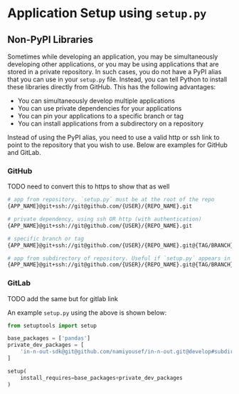 # Application Setup using `setup.py`

## Non-PyPI Libraries

Sometimes while developing an application, you may be simultaneously developing other applications, or you may be using applications that are stored in a private repository. In such cases, you do not have a PyPI alias that you can use in your `setup.py` file. Instead, you can tell Python to install these libraries directly from GitHub. This has the following advantages:

- You can simultaneously develop multiple applications
- You can use private dependencies for your applications
- You can pin your applications to a specific branch or tag
- You can install applications from a subdirectory on a repository

Instead of using the PyPI alias, you need to use a valid http or ssh link to point to the repository that you wish to use. Below are examples for GitHub and GitLab.

### GitHub


TODO need to convert this to https to show that as well
```bash
# app from repository. `setup.py` must be at the root of the repo 
{APP_NAME}@git+ssh://git@github.com/{USER}/{REPO_NAME}.git

# private dependency, using ssh OR http (with authentication)
{APP_NAME}@git+ssh://git@github.com/{USER}/{REPO_NAME}.git

# specific branch or tag
{APP_NAME}@git+ssh://git@github.com/{USER}/{REPO_NAME}.git@{TAG/BRANCH}

# app from subdirectory of repository. Useful if `setup.py` appears in a directory
{APP_NAME}@git+ssh://git@github.com/{USER}/{REPO_NAME}.git@{TAG/BRANCH}#subdirectory={SUBDIRECTORY}

```

### GitLab
TODO add the same but for gitlab link

An example `setup.py` using the above is shown below:
```python
from setuptools import setup

base_packages = ['pandas']
private_dev_packages = [
    'in-n-out-sdk@git@github.com/namiyousef/in-n-out.git@develop#subdirectory=sdk'
]

setup(
    install_requires=base_packages+private_dev_packages
)
```